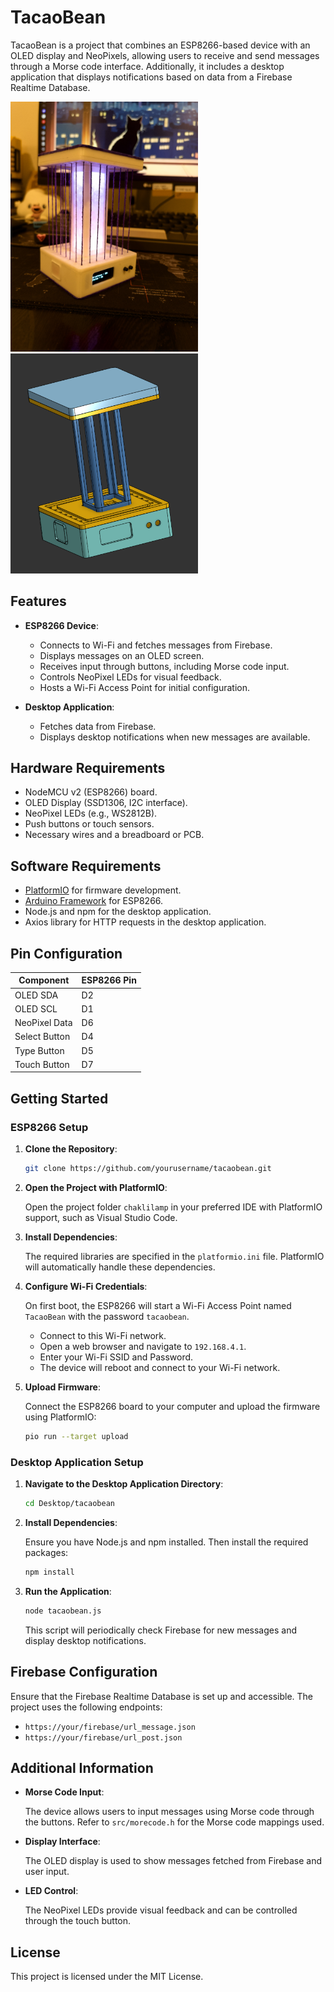 # TacaoBean

TacaoBean is a project that combines an ESP8266-based device with an OLED display and NeoPixels, allowing users to receive and send messages through a Morse code interface. Additionally, it includes a desktop application that displays notifications based on data from a Firebase Realtime Database.

<img src="./images/image2.JPEG" width="300"/>
<br>
<img src="./images/model.png" width="300"/>

## Features

- **ESP8266 Device**:
    - Connects to Wi-Fi and fetches messages from Firebase.
    - Displays messages on an OLED screen.
    - Receives input through buttons, including Morse code input.
    - Controls NeoPixel LEDs for visual feedback.
    - Hosts a Wi-Fi Access Point for initial configuration.

- **Desktop Application**:
    - Fetches data from Firebase.
    - Displays desktop notifications when new messages are available.

## Hardware Requirements

- NodeMCU v2 (ESP8266) board.
- OLED Display (SSD1306, I2C interface).
- NeoPixel LEDs (e.g., WS2812B).
- Push buttons or touch sensors.
- Necessary wires and a breadboard or PCB.

## Software Requirements

- [PlatformIO](https://platformio.org/) for firmware development.
- [Arduino Framework](https://www.arduino.cc/en/Guide/HomePage) for ESP8266.
- Node.js and npm for the desktop application.
- Axios library for HTTP requests in the desktop application.

## Pin Configuration

| Component      | ESP8266 Pin |
|----------------|-------------|
| OLED SDA       | D2          |
| OLED SCL       | D1          |
| NeoPixel Data  | D6          |
| Select Button  | D4          |
| Type Button    | D5          |
| Touch Button   | D7          |

## Getting Started

### ESP8266 Setup

1. **Clone the Repository**:

     ```bash
     git clone https://github.com/yourusername/tacaobean.git
     ```

2. **Open the Project with PlatformIO**:

     Open the project folder `chaklilamp` in your preferred IDE with PlatformIO support, such as Visual Studio Code.

3. **Install Dependencies**:

     The required libraries are specified in the `platformio.ini` file. PlatformIO will automatically handle these dependencies.

4. **Configure Wi-Fi Credentials**:

     On first boot, the ESP8266 will start a Wi-Fi Access Point named `TacaoBean` with the password `tacaobean`.

     - Connect to this Wi-Fi network.
     - Open a web browser and navigate to `192.168.4.1`.
     - Enter your Wi-Fi SSID and Password.
     - The device will reboot and connect to your Wi-Fi network.

5. **Upload Firmware**:

     Connect the ESP8266 board to your computer and upload the firmware using PlatformIO:

     ```bash
     pio run --target upload
     ```

### Desktop Application Setup

1. **Navigate to the Desktop Application Directory**:

     ```bash
     cd Desktop/tacaobean
     ```

2. **Install Dependencies**:

     Ensure you have Node.js and npm installed. Then install the required packages:

     ```bash
     npm install
     ```

3. **Run the Application**:

     ```bash
     node tacaobean.js
     ```

     This script will periodically check Firebase for new messages and display desktop notifications.

## Firebase Configuration

Ensure that the Firebase Realtime Database is set up and accessible. The project uses the following endpoints:

- `https://your/firebase/url_message.json`
- `https://your/firebase/url_post.json`

## Additional Information

- **Morse Code Input**:

    The device allows users to input messages using Morse code through the buttons. Refer to `src/morecode.h` for the Morse code mappings used.

- **Display Interface**:

    The OLED display is used to show messages fetched from Firebase and user input.

- **LED Control**:

    The NeoPixel LEDs provide visual feedback and can be controlled through the touch button.

## License

This project is licensed under the MIT License.